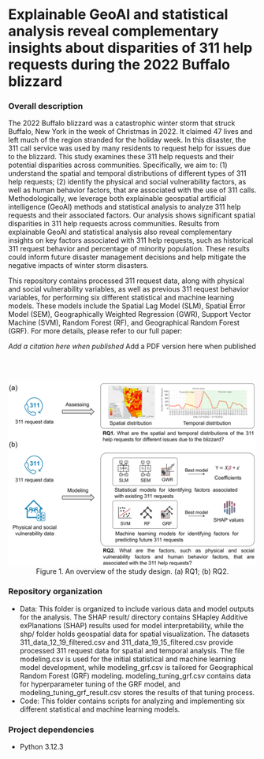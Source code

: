 # Explainable GeoAI and statistical analysis reveal complementary insights about disparities of 311 help requests during the 2022 Buffalo blizzard

### Overall description
The 2022 Buffalo blizzard was a catastrophic winter storm that struck Buffalo, New York in the week of Christmas in 2022. It claimed 47 lives and left much of the region stranded for the holiday week. In this disaster, the 311 call service was used by many residents to request help for issues due to the blizzard. This study examines these 311 help requests and their potential disparities across communities. Specifically, we aim to: (1) understand the spatial and temporal distributions of different types of 311 help requests; (2) identify the physical and social vulnerability factors, as well as human behavior factors, that are associated with the use of 311 calls. Methodologically, we leverage both explainable geospatial artificial intelligence (GeoAI) methods and statistical analysis to analyze 311 help requests and their associated factors. Our analysis shows significant spatial disparities in 311 help requests across communities. Results from explainable GeoAI and statistical analysis also reveal complementary insights on key factors associated with 311 help requests, such as historical 311 request behavior and percentage of minority population. These results could inform future disaster management decisions and help mitigate the negative impacts of winter storm disasters.

This repository contains processed 311 request data, along with physical and social vulnerability variables, as well as previous 311 request behavior variables, for performing six different statistical and machine learning models. These models include the Spatial Lag Model (SLM), Spatial Error Model (SEM), Geographically Weighted Regression (GWR), Support Vector Machine (SVM), Random Forest (RF), and Geographical Random Forest (GRF). For more details, please refer to our full paper:

<I>Add a citation here when published</I>  Add a PDF version here when published


<br />
<br />

<p align="center">
<img align="center" src="Figures/Study Design.png" width="600" />
<br />
Figure 1. An overview of the study design. (a) RQ1; (b) RQ2.
</p>

### Repository organization

* Data: This folder is organized to include various data and model outputs for the analysis. The SHAP result/ directory contains SHapley Additive exPlanations (SHAP) results used for model interpretability, while the shp/ folder holds geospatial data for spatial visualization. The datasets 311_data_12_19_filtered.csv and 311_data_19_15_filtered.csv provide processed 311 request data for spatial and temporal analysis. The file modeling.csv is used for the initial statistical and machine learning model development, while modeling_grf.csv is tailored for Geographical Random Forest (GRF) modeling. modeling_tuning_grf.csv contains data for hyperparameter tuning of the GRF model, and modeling_tuning_grf_result.csv stores the results of that tuning process.
* Code: This folder contains scripts for analyzing and implementing six different statistical and machine learning models.

### Project dependencies
* Python 3.12.3
